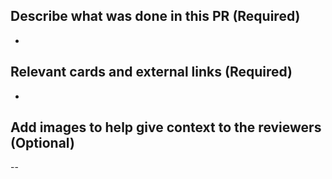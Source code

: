 ## Describe what was done in this PR (Required)

-

## Relevant cards and external links (Required)

-

## Add images to help give context to the reviewers (Optional)

--
